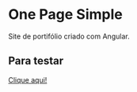 # One Page Simple

Site de portifólio criado com Angular.

## Para testar
[Clique aqui!](https://wesleyxbz.github.io/one-page-simple/) 


